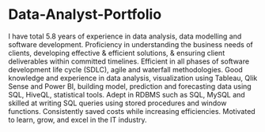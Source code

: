 # Data-Analyst-Portfolio

I have total 5.8 years of experience in data analysis, data modelling and software development. Proficiency in understanding the business needs of clients, developing effective & efficient solutions, & ensuring client deliverables within committed timelines. Efficient in all phases of software development life cycle (SDLC), agile and waterfall methodologies. Good knowledge and experience in data analysis, visualization using Tableau, Qlik Sense and Power BI, building model, prediction and forecasting data using SQL, HiveQL, statistical tools. Adept in RDBMS such as SQL, MySQL and skilled at writing SQL queries using stored   procedures and window functions. Consistently saved costs while increasing efficiencies. Motivated to learn, grow, and excel in the IT industry.
